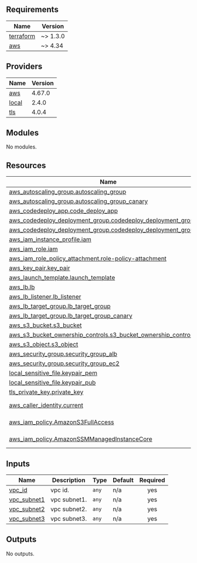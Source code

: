 <!-- BEGIN_TF_DOCS -->
## Requirements

| Name | Version |
|------|---------|
| <a name="requirement_terraform"></a> [terraform](#requirement\_terraform) | ~> 1.3.0 |
| <a name="requirement_aws"></a> [aws](#requirement\_aws) | ~> 4.34 |

## Providers

| Name | Version |
|------|---------|
| <a name="provider_aws"></a> [aws](#provider\_aws) | 4.67.0 |
| <a name="provider_local"></a> [local](#provider\_local) | 2.4.0 |
| <a name="provider_tls"></a> [tls](#provider\_tls) | 4.0.4 |

## Modules

No modules.

## Resources

| Name | Type |
|------|------|
| [aws_autoscaling_group.autoscaling_group](https://registry.terraform.io/providers/hashicorp/aws/latest/docs/resources/autoscaling_group) | resource |
| [aws_autoscaling_group.autoscaling_group_canary](https://registry.terraform.io/providers/hashicorp/aws/latest/docs/resources/autoscaling_group) | resource |
| [aws_codedeploy_app.code_deploy_app](https://registry.terraform.io/providers/hashicorp/aws/latest/docs/resources/codedeploy_app) | resource |
| [aws_codedeploy_deployment_group.codedeploy_deployment_group](https://registry.terraform.io/providers/hashicorp/aws/latest/docs/resources/codedeploy_deployment_group) | resource |
| [aws_codedeploy_deployment_group.codedeploy_deployment_group_bg](https://registry.terraform.io/providers/hashicorp/aws/latest/docs/resources/codedeploy_deployment_group) | resource |
| [aws_iam_instance_profile.iam](https://registry.terraform.io/providers/hashicorp/aws/latest/docs/resources/iam_instance_profile) | resource |
| [aws_iam_role.iam](https://registry.terraform.io/providers/hashicorp/aws/latest/docs/resources/iam_role) | resource |
| [aws_iam_role_policy_attachment.role-policy-attachment](https://registry.terraform.io/providers/hashicorp/aws/latest/docs/resources/iam_role_policy_attachment) | resource |
| [aws_key_pair.key_pair](https://registry.terraform.io/providers/hashicorp/aws/latest/docs/resources/key_pair) | resource |
| [aws_launch_template.launch_template](https://registry.terraform.io/providers/hashicorp/aws/latest/docs/resources/launch_template) | resource |
| [aws_lb.lb](https://registry.terraform.io/providers/hashicorp/aws/latest/docs/resources/lb) | resource |
| [aws_lb_listener.lb_listener](https://registry.terraform.io/providers/hashicorp/aws/latest/docs/resources/lb_listener) | resource |
| [aws_lb_target_group.lb_target_group](https://registry.terraform.io/providers/hashicorp/aws/latest/docs/resources/lb_target_group) | resource |
| [aws_lb_target_group.lb_target_group_canary](https://registry.terraform.io/providers/hashicorp/aws/latest/docs/resources/lb_target_group) | resource |
| [aws_s3_bucket.s3_bucket](https://registry.terraform.io/providers/hashicorp/aws/latest/docs/resources/s3_bucket) | resource |
| [aws_s3_bucket_ownership_controls.s3_bucket_ownership_controls](https://registry.terraform.io/providers/hashicorp/aws/latest/docs/resources/s3_bucket_ownership_controls) | resource |
| [aws_s3_object.s3_object](https://registry.terraform.io/providers/hashicorp/aws/latest/docs/resources/s3_object) | resource |
| [aws_security_group.security_group_alb](https://registry.terraform.io/providers/hashicorp/aws/latest/docs/resources/security_group) | resource |
| [aws_security_group.security_group_ec2](https://registry.terraform.io/providers/hashicorp/aws/latest/docs/resources/security_group) | resource |
| [local_sensitive_file.keypair_pem](https://registry.terraform.io/providers/hashicorp/local/latest/docs/resources/sensitive_file) | resource |
| [local_sensitive_file.keypair_pub](https://registry.terraform.io/providers/hashicorp/local/latest/docs/resources/sensitive_file) | resource |
| [tls_private_key.private_key](https://registry.terraform.io/providers/hashicorp/tls/latest/docs/resources/private_key) | resource |
| [aws_caller_identity.current](https://registry.terraform.io/providers/hashicorp/aws/latest/docs/data-sources/caller_identity) | data source |
| [aws_iam_policy.AmazonS3FullAccess](https://registry.terraform.io/providers/hashicorp/aws/latest/docs/data-sources/iam_policy) | data source |
| [aws_iam_policy.AmazonSSMManagedInstanceCore](https://registry.terraform.io/providers/hashicorp/aws/latest/docs/data-sources/iam_policy) | data source |

## Inputs

| Name | Description | Type | Default | Required |
|------|-------------|------|---------|:--------:|
| <a name="input_vpc_id"></a> [vpc\_id](#input\_vpc\_id) | vpc id. | `any` | n/a | yes |
| <a name="input_vpc_subnet1"></a> [vpc\_subnet1](#input\_vpc\_subnet1) | vpc subnet1. | `any` | n/a | yes |
| <a name="input_vpc_subnet2"></a> [vpc\_subnet2](#input\_vpc\_subnet2) | vpc subnet2. | `any` | n/a | yes |
| <a name="input_vpc_subnet3"></a> [vpc\_subnet3](#input\_vpc\_subnet3) | vpc subnet3. | `any` | n/a | yes |

## Outputs

No outputs.
<!-- END_TF_DOCS -->